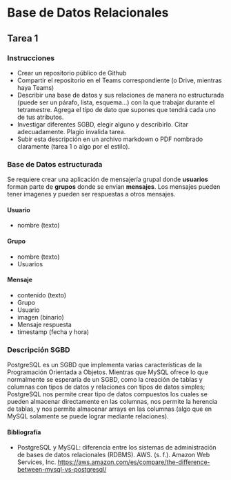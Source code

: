 # Base de Datos Relacionales
## Tarea 1

### Instrucciones
- Crear un repositorio público de Github
- Compartir el repositorio en el Teams correspondiente (o Drive, mientras haya Teams)
- Describir una base de datos y sus relaciones de manera no estructurada (puede ser un párafo, lista, esquema...) con la que trabajar durante el tetramestre. Agrega el típo de dato que supones que tendrá cada uno de tus atributos.
- Investigar diferentes SGBD, elegir alguno y describirlo. Citar adecuadamente. Plagio invalida tarea.
- Subir esta descripción en un archivo markdown o PDF nombrado claramente (tarea 1 o algo por el estilo).

### Base de Datos estructurada
Se requiere crear una aplicación de mensajería grupal donde **usuarios** forman parte de **grupos** donde se envían **mensajes**. Los mensajes pueden tener imagenes y pueden ser respuestas a otros mensajes.

#### Usuario
- nombre (texto)

#### Grupo
- nombre (texto)
- Usuarios

#### Mensaje
- contenido (texto)
- Grupo
- Usuario
- imagen (binario)
- Mensaje respuesta
- timestamp (fecha y hora)

### Descripción SGBD
PostgreSQL es un SGBD que implementa varias características de la Programación Orientada a Objetos. Mientras que MySQL ofrece lo que normalmente se esperaría de un SGBD, como la creación de tablas y columnas con tipos de datos y relaciones con tipos de datos simples; PostgreSQL nos permite crear tipo de datos compuestos los cuales se pueden almacenar directamente en las columnas, nos permite la herencia de tablas, y nos permite almacenar arrays en las columnas (algo que en MySQL solamente se puede lograr mediante relaciones).

#### Bibliografía
- PostgreSQL y MySQL: diferencia entre los sistemas de administración de bases de datos relacionales (RDBMS). AWS. (s. f.). Amazon Web Services, Inc. https://aws.amazon.com/es/compare/the-difference-between-mysql-vs-postgresql/
